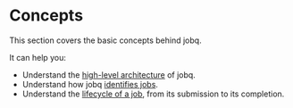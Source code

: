 # Concepts

This section covers the basic concepts behind jobq.

It can help you:

-   Understand the [high-level architecture](architecture.md) of jobq.
-   Understand how jobq [identifies jobs](identifiers.md).
-   Understand the [lifecycle of a job](lifecycle.md), from its submission to its completion.
